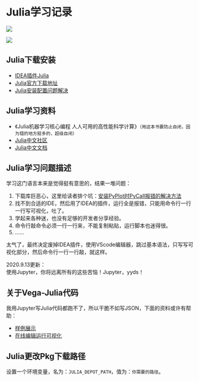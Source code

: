 # Julia学习记录

![](images/julia-language.jpg)


![](images/julia-math.jpg)


## Julia下载安装
- [IDEA插件Julia](https://plugins.jetbrains.com/plugin/10413-julia)
- [Julia官方下载地址](https://julialang.org/downloads/)
- [Julia安装配置问题解决](https://lovebear.top/2019/05/13/Julia_Problem/)

## Julia学习资料
- 《Julia机器学习核心编程 人人可用的高性能科学计算》`（用这本书要防止自闭，因为错的地方挺多的，超级自闭）`
- [Julia中文社区](https://discourse.juliacn.com)
- [Julia中文文档](https://docs.juliacn.com/latest)

## Julia学习问题描述
学习这门语言本来是觉得挺有意思的，结果一堆问题：
1. 下载库巨恶心，这里给读者排个坑：[安装PyPlot时PyCall报错的解决方法](https://discourse.juliacn.com/t/topic/2317)
2. 找不到合适的IDE，然后用了IDEA的插件，运行全是报错，只能用命令行一行一行写可视化，吐了。
3. 学起来各种迷，也没有足够的开发者分享经验。
4. 命令行敲命令必须一行一行来，不能复制粘贴，运行脚本也迷得很。
5. ……

太气了，最终决定废掉IDEA插件，使用VScode编辑器，跳过基本语法，只写写可视化部分，然后命令行一行一行敲，就这样。

2020.9.13更新：<br/>
使用Jupyter，你将远离所有的这些苦恼！Jupyter，yyds！


## 关于Vega-Julia代码
我用Jupyter写Julia代码都跑不了，所以干脆不如写JSON，下面的资料或许有帮助：
- [样例展示](https://vega.github.io/vega-lite/examples/)
- [在线编辑运行可视化](https://vega.github.io/editor/#/edited)

## Julia更改Pkg下载路径
设置一个环境变量，名为：`JULIA_DEPOT_PATH`，值为：`你需要的路径`。

